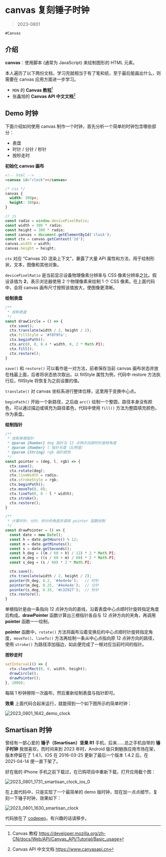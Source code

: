 # canvas 复刻锤子时钟

> 2023-0801

`#Canvas`

## 介绍
**canvas**：使用脚本 (通常为 JavaScript) 来绘制图形的 HTML 元素。

本人遍历了以下两份文档，学习完就相当于有了笔和纸，至于最后能画出什么，则需要在 canvas 应用方面进一步学习。
- `MDN` 的 **Canvas 教程**[^1]
- 张鑫旭的 **Canvas API 中文文档**[^2]

## Demo 时钟
下面介绍如何使用 canvas 制作一个时钟，首先分析一个简单的时钟包含哪些部分：
- 表盘
- 时针 / 分针 / 秒针
- 按秒走时

**初始化 canvas 画布**
```html
<!-- html -->
<canvas id="clock"></canvas>
```

```css
/* css */
canvas {
  width: 300px;
  height: 300px;
}
```

```js
// js
const radio = window.devicePixelRatio;
const width = 300 * radio;
const height = 300 * radio;
const canvas = document.getElementById('clock');
const ctx = canvas.getContext('2d');
canvas.width = width;
canvas.height = height;
```

`ctx` 对应 “Canvas 2D 渲染上下文”，暴露了大量 API 属性和方法，用于绘制形状，文本，图像和其他对象。

`devicePixelRatio` 是当前显示设备物理像素分辨率与 CSS 像素分辨率之比。假设该值为 **2**，表示浏览器使用 2 个物理像素来绘制 1 个 CSS 像素。在上面代码中，会将 canvas 画布尺寸按照该值放大，使图像更清晰。

**绘制表盘**
```js
/**
 * 绘制表盘
 */
const drawCircle = () => {
  ctx.save();
  ctx.translate(width / 2, height / 2);
  ctx.fillStyle = '#f8f9fa';
  ctx.beginPath();
  ctx.arc(0, 0, 0.4 * width, 0, 2 * Math.PI);
  ctx.fill();
  ctx.restore();
}
```

`save()` 和 `restore()` 可以看作是一对方法，前者保存当前 canvas 画布状态并放在栈最上面，后者将状态依次取出。以 fillStyle 属性为例，代码中 restore 方法执行后，fillStyle 将恢复为之前设置的值。

`translate()` 对 canvas 坐标系进行整体位移，这里用于变换中心点。

`beginPath()` 开始一个新路径，之后由 `arc()` 绘制一个整圆，路径本身没有颜色，可以通过描边或填充为路径着色，代码中使用 `fill()` 方法为整圆填充颜色，作为表盘。

**绘制指针**
```js
/**
 * 绘制单根指针
 * @param {Number} deg 指针沿 12 点钟方向顺时针旋转角度
 * @param {Number} l 指针长度（比例值）
 * @param {String} rgb 指针颜色
 */
const pointer = (deg, l, rgb) => {
  ctx.save();
  ctx.rotate(deg);
  ctx.lineWidth = radio;
  ctx.strokeStyle = rgb;
  ctx.beginPath();
  ctx.moveTo(0, 0);
  ctx.lineTo(0, 0 - l * width);
  ctx.stroke();
  ctx.restore();
}

/**
 * 计算时针、分针、秒针的角度并调用 pointer 函数绘制
 */
const drawPointer = () => {
  const date = new Date();
  const h = date.getHours() % 12;
  const m = date.getMinutes();
  const s = date.getSeconds();
  const h_deg = ((m / 60 + h) / 12) * 2 * Math.PI;
  const m_deg = ((s / 60 + m) / 60) * 2 * Math.PI;
  const s_deg = (s / 60) * 2 * Math.PI;

  ctx.save();
  ctx.translate(width / 2, height / 2);
  pointer(h_deg, 0.2, '#4e4e4e');   // 时针
  pointer(m_deg, 0.25, '#4e4e4e');  // 分针
  pointer(s_deg, 0.35, '#c32927');  // 秒针
  ctx.restore();
}
```

单根指针是由一条指向 12 点钟方向的直线，沿着表盘中心点顺时针旋转指定角度后构成。**drawPointer** 函数计算出三根指针各自与 12 点钟方向的夹角，再调用 **pointer** 函数一一绘制。

**pointer** 函数中，`rotate()` 方法将画布沿着变换后的中心点顺时针旋转指定角度，`moveTo()`、`lineTo()` 方法再绘制一条从中心点指向原 12 点钟方向的路径，使用 `stroke()` 为路径添加描边，如此便完成了一根对应当前时间的指针。

**按秒走时**
```js
setInterval(() => {
  ctx.clearRect(0, 0, width, height);
  drawCircle();
  drawPointer();
}, 1000);
```

每隔 1 秒钟擦除一次画布，然后重新绘制表盘与指针即可。

**效果**
上面代码合起来运行，就能得到一个如下图所示的简单时钟：

![2023_0801_1642_demo_clock](http://md.bingmax.xyz/2023_0801_1642_demo_clock.png)

## Smartisan 时钟
曾经有一部心爱的 **锤子（Smartisan）坚果 R1** 手机，后来……总之手机自带的 **锤子时钟** 我很喜欢，而时间来到 2023 年时，Android 版只剩魅族应用市场在架，版本停留在了 1.4.1，IOS 在 2016-03-25 更新了最后一个版本 1.4.2 后，在 2021-04-14 便一直下架了。

好在我的 iPhone 手机之前下载过，在已购项目中重新下载，打开应用截个图：

![2023_0801_1731_smartisan_clock_ios_0](http://md.bingmax.xyz/2023_0801_1731_smartisan_clock_ios_0.jpg)

在上面代码中，只是实现了一个最简单的 demo 版时钟，现在加一点点细节，复刻一下锤子时钟，效果如下：

![2023_0801_1630_smartisan_clock](http://md.bingmax.xyz/2023_0801_1630_smartisan_clock.png)

代码放在了 [codepen](https://codepen.io/bingmax/full/PoxXqJm)，有兴趣的话请移步。



[^1]: Canvas 教程
https://developer.mozilla.org/zh-CN/docs/Web/API/Canvas_API/Tutorial/Basic_usage

[^2]: Canvas API 中文文档
https://www.canvasapi.cn
